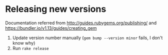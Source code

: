 # Releasing new versions

Documentation referred from http://guides.rubygems.org/publishing/ and https://bundler.io/v1.13/guides/creating_gem

1. Update version number manually (`gem bump --version minor` fails, I don't know why)
2. Run `rake release`
